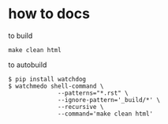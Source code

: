 # how to docs

to build

```
make clean html
```

to autobuild

```
$ pip install watchdog
$ watchmedo shell-command \
              --patterns="*.rst" \
              --ignore-pattern='_build/*' \
              --recursive \
              --command='make clean html'

```
